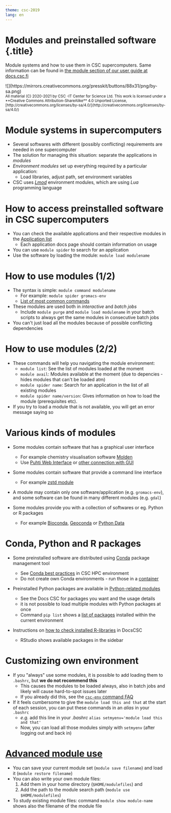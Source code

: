 ```yaml
---
theme: csc-2019
lang: en
---
```


# Modules and preinstalled software {.title}

Module systems and how to use them in CSC supercomputers.
Same information can be found in [the module section of our user guide at docs.csc.fi](https://docs.csc.fi/computing/modules/)

<div class="column">
![](https://mirrors.creativecommons.org/presskit/buttons/88x31/png/by-sa.png)
</div>
<div class="column">
<small>
All material (C) 2020-2021 by CSC -IT Center for Science Ltd.
This work is licensed under a **Creative Commons Attribution-ShareAlike** 4.0
Unported License, [http://creativecommons.org/licenses/by-sa/4.0/](http://creativecommons.org/licenses/by-sa/4.0/)
</small>
</div>

# Module systems in supercomputers

- Several softwares with different (possibly conflicting) requirements are needed in one supercomputer
- The solution for managing this situation: separate the applications in *modules*
- *Environment modules* set up everything required by a particular application:
   -  Load libraries, adjust path, set environment variables 
- CSC uses [*Lmod*](https://lmod.readthedocs.io/en/latest/) environment modules, which are using *Lua* programming language

# How to access preinstalled software in CSC supercomputers

- You can check the available applications and their respective modules in the [Application list](https://docs.csc.fi/apps/)
   - Each application docs page should contain information on usage
- You can use `module spider` to search for an application
- Use the software by loading the module: `module load modulename`

# How to use modules (1/2)

- The syntax is simple: `module command modulename`
   - For example: `module spider gromacs-env`
   - [List of most common commands](https://docs.csc.fi/computing/modules/#module-commands-table)
- These modules are used both in *interactive* and *batch jobs*
   - Include `module purge` and `module load modulename` in your batch scripts to always get the same modules in consecutive batch jobs
- You can't just load all the modules because of possible conflicting dependencies

# How to use modules (2/2)

- These commands will help you navigating the module environment:
   - `module list`: See the list of modules loaded at the moment
   - `module avail`: Modules available at the moment (due to depencies - hides modules that can't be loaded atm)
   - `module spider name`: Search for an application in the list of all existing modules
   - `module spider name/version`: Gives information on how to load the module (prerequisites etc).
- If you try to load a module that is not available, you will get an error message saying so 

# Various kinds of modules

- Some modules contain software that has a graphical user interface
   - For example chemistry visualisation software [Molden](https://docs.csc.fi/apps/molden/)
   - Use [Puhti Web Interface](https://puhti.csc.fi) or [other connection with GUI](https://docs.csc.fi/computing/connecting/#using-graphical-applications)
- Some modules contain software that provide a command line interface
   - For example [zstd module](https://docs.csc.fi/support/tutorials/env-guide/packing-and-compression-tools/#zstandard-compression-tool)

- A module may contain only one software/application (e.g. `gromacs-env`), and some software can be found in many different modules (e.g. `gdal`)
- Some modules provide you with a collection of softwares or eg. Python or R packages
   - For example [Bioconda](https://docs.csc.fi/apps/bioconda/), [Geoconda](https://docs.csc.fi/apps/geoconda/#using-geoconda) or [Python Data](https://docs.csc.fi/apps/python-data/)

# Conda, Python and R packages
- Some preinstalled software are distributed using [Conda](https://docs.conda.io/en/latest/) package management tool
   - See [Conda best practices](https://docs.csc.fi/support/tutorials/conda/) in CSC HPC environment
   - Do not create own Conda environments - run those in a [container](https://docs.csc.fi/support/tutorials/singularity-scratch/)

- Preinstalled Python packages are available in [Python-related modules](https://docs.csc.fi/apps/python/) 
   - See the Docs CSC for packages you want and the usage details
   - it is not possible to load multiple modules with Python packages at once
   - Command `pip list` shows a [list of packages](https://pip.pypa.io/en/stable/cli/pip_list/) installed within the current environment

- Instructions on [how to check installed R-libraries](https://docs.csc.fi/apps/r-env-singularity/#r-package-installations) in DocsCSC
   - RStudio shows available packages in the sidebar
  
# Customizing own environment
- If you "always" use some modules, it is possible to add loading them to `.bashrc`, but **we do not recommend this**
   - This causes the modules to be loaded always, also in batch jobs and likely will cause hard-to-spot issues later
   - If you already did this, see the [`csc-env` command FAQ](https://docs.csc.fi/support/tutorials/using_csc_env/)
- If it feels cumbersome to give the `module load this and that` at the start of each session, you can put these commands in an _alias_ in your `.bashrc`
   - _e.g._ add this line in your _.bashrc_ `alias setmyenv='module load this and that'`
   - Now, you can load all those modules simply with `setmyenv` (after logging out and back in)

# [Advanced module use](https://docs.csc.fi/computing/modules/#advanced-topics)

- You can save your current module set (`module save filename`) and load it (`module restore filename`)
- You can also write your own module files: 
    1. Add them in your home directory (`$HOME/modulefiles`) and 
    2. Add the path to the module search path (`module use $HOME/modulefiles`)
- To study existing module files: command `module show module-name` shows also the filename of the module file
